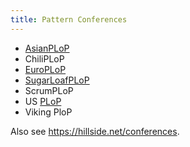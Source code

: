 ```yaml
---
title: Pattern Conferences
---
```


* [AsianPLoP](https://hillside.net/conferences/asian-plop)
* ChiliPLoP
* [EuroPLoP](./EuroPLoP/index.html)
* [SugarLoafPLoP]()
* ScrumPLoP
* US [PLoP](./PLoP)
* Viking PloP

Also see <https://hillside.net/conferences>.